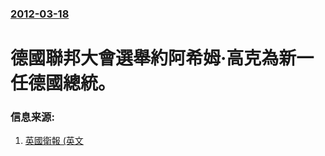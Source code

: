 ### [2012-03-18](/news/2012/03/18/index.md)

##### 
# 德國聯邦大會選舉約阿希姆·高克為新一任德國總統。




### 信息来源:

1. [英國衛報 (英文](http://www.guardian.co.uk/world/2012/mar/18/joachim-gauck-elected-german-president)
